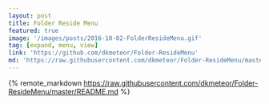 ```yaml
---
layout: post
title: Folder Reside Menu
featured: true
image: '/images/posts/2016-10-02-FolderResideMenu.gif'
tag: [expand, menu, view]
link: 'https://github.com/dkmeteor/Folder-ResideMenu'
md: 'https://raw.githubusercontent.com/dkmeteor/Folder-ResideMenu/master/README.md'
---
```


{% remote_markdown https://raw.githubusercontent.com/dkmeteor/Folder-ResideMenu/master/README.md %}